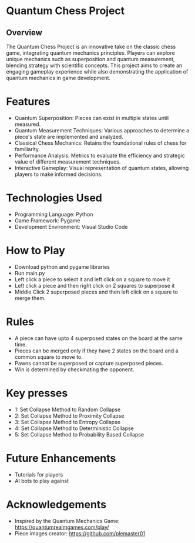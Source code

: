 # Quantum Chess Project
## Overview
The Quantum Chess Project is an innovative take on the classic chess game, integrating quantum mechanics principles. Players can explore unique mechanics such as superposition and quantum measurement, blending strategy with scientific concepts. This project aims to create an engaging gameplay experience while also demonstrating the application of quantum mechanics in game development.

# Features
- Quantum Superposition: Pieces can exist in multiple states until measured.
- Quantum Measurement Techniques: Various approaches to determine a piece's state are implemented and analyzed.
- Classical Chess Mechanics: Retains the foundational rules of chess for familiarity.
- Performance Analysis: Metrics to evaluate the efficiency and strategic value of different measurement techniques.
- Interactive Gameplay: Visual representation of quantum states, allowing players to make informed decisions.

# Technologies Used
- Programming Language: Python
- Game Framework: Pygame
- Development Environment: Visual Studio Code

# How to Play
- Download python and pygame libraries
- Run main.py
- Left click a piece to select it and left click on a square to move it
- Left click a piece and then right click on 2 squares to superpose it
- Middle Click 2 superposed pieces and then left click on a square to merge them.

# Rules
- A piece can have upto 4 superposed states on the board at the same time.
- Pieces can be merged only if they have 2 states on the board and a common square to move to.
- Pawns cannot be superposed or capture superposed pieces.
- Win is determined by checkmating the opponent.

# Key presses
- 1: Set Collapse Method to Random Collapse
- 2: Set Collapse Method to Proximity Collapse
- 3: Set Collapse Method to Entropy Collapse
- 4: Set Collapse Method to Deterministic Collapse
- 5: Set Collapse Method to Probability Based Collapse

# Future Enhancements
- Tutorials for players
- AI bots to play against

# Acknowledgements
- Inspired by the Quantum Mechanics Game: https://quantumrealmgames.com/play/
- Piece images creator: https://github.com/plemaster01
